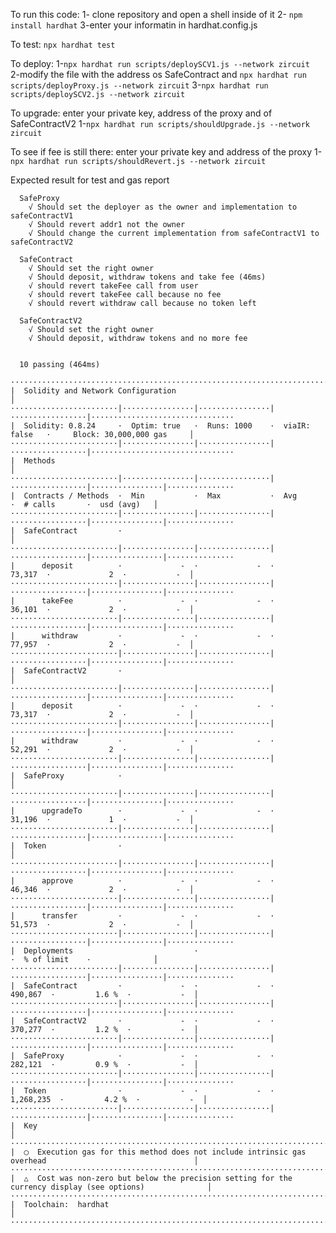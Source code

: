 To run this code:
1- clone repository and open a shell inside of it
2- ```npm install hardhat```
3-enter your informatin in hardhat.config.js

To test:
```npx hardhat test```

To deploy:
1-```npx hardhat run scripts/deploySCV1.js --network zircuit ```
2-modify the file with the address os SafeContract and ```npx hardhat run scripts/deployProxy.js --network zircuit```
3-```npx hardhat run scripts/deploySCV2.js --network zircuit```

To upgrade:
enter your private key, address of the proxy and of SafeContractV2
1-```npx hardhat run scripts/shouldUpgrade.js --network zircuit```

To see if fee is still there:
enter your private key and address of the proxy
1-```npx hardhat run scripts/shouldRevert.js --network zircuit```

Expected result for test and gas report 

```
  SafeProxy
    √ Should set the deployer as the owner and implementation to safeContractV1
    √ Should revert addr1 not the owner
    √ Should change the current implementation from safeContractV1 to safeContractV2

  SafeContract
    √ Should set the right owner
    √ Should deposit, withdraw tokens and take fee (46ms)
    √ should revert takeFee call from user
    √ should revert takeFee call because no fee
    √ should revert withdraw call because no token left

  SafeContractV2
    √ Should set the right owner
    √ Should deposit, withdraw tokens and no more fee


  10 passing (464ms)

·············································································································
|  Solidity and Network Configuration                                                                       │
························|················|················|·················|································
|  Solidity: 0.8.24     ·  Optim: true   ·  Runs: 1000    ·  viaIR: false   ·     Block: 30,000,000 gas     │
························|················|················|·················|································
|  Methods                                                                                                  │
························|················|················|·················|················|···············
|  Contracts / Methods  ·  Min           ·  Max           ·  Avg            ·  # calls       ·  usd (avg)   │
························|················|················|·················|················|···············
|  SafeContract         ·                                                                                   │
························|················|················|·················|················|···············
|      deposit          ·             -  ·             -  ·         73,317  ·             2  ·           -  │
························|················|················|·················|················|···············
|      takeFee          ·             -  ·             -  ·         36,101  ·             2  ·           -  │
························|················|················|·················|················|···············
|      withdraw         ·             -  ·             -  ·         77,957  ·             2  ·           -  │
························|················|················|·················|················|···············
|  SafeContractV2       ·                                                                                   │
························|················|················|·················|················|···············
|      deposit          ·             -  ·             -  ·         73,317  ·             2  ·           -  │
························|················|················|·················|················|···············
|      withdraw         ·             -  ·             -  ·         52,291  ·             2  ·           -  │
························|················|················|·················|················|···············
|  SafeProxy            ·                                                                                   │
························|················|················|·················|················|···············
|      upgradeTo        ·             -  ·             -  ·         31,196  ·             1  ·           -  │
························|················|················|·················|················|···············
|  Token                ·                                                                                   │
························|················|················|·················|················|···············
|      approve          ·             -  ·             -  ·         46,346  ·             2  ·           -  │
························|················|················|·················|················|···············
|      transfer         ·             -  ·             -  ·         51,573  ·             2  ·           -  │
························|················|················|·················|················|···············
|  Deployments                           ·                                  ·  % of limit    ·              │
························|················|················|·················|················|···············
|  SafeContract         ·             -  ·             -  ·        490,867  ·         1.6 %  ·           -  │
························|················|················|·················|················|···············
|  SafeContractV2       ·             -  ·             -  ·        370,277  ·         1.2 %  ·           -  │
························|················|················|·················|················|···············
|  SafeProxy            ·             -  ·             -  ·        282,121  ·         0.9 %  ·           -  │
························|················|················|·················|················|···············
|  Token                ·             -  ·             -  ·      1,268,235  ·         4.2 %  ·           -  │
························|················|················|·················|················|···············
|  Key                                                                                                      │
·············································································································
|  ◯  Execution gas for this method does not include intrinsic gas overhead                                 │
·············································································································
|  △  Cost was non-zero but below the precision setting for the currency display (see options)              │
·············································································································
|  Toolchain:  hardhat                                                                                      │
·············································································································
```
